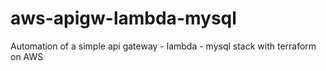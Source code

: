 # aws-apigw-lambda-mysql
Automation of a simple api gateway - lambda - mysql stack with terraform on AWS
